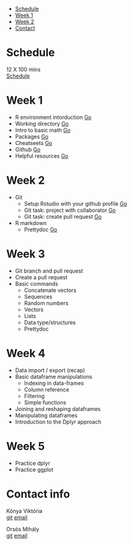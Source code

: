-   [Schedule](#schedule)
-   [Week 1](#week-1)
-   [Week 2](#week-2)
-   [Contact](#contact)

Schedule
========

12 X 100 mins<br> [Schedule](https://sites.google.com/a/ceuecon.org/course-schedules/business-analytics-1)

Week 1
======

-   R environment intorduction [Go](week-1/README.md#r-environment-intorduction)
-   Working directory [Go](week-1/README.md#working-directory)
-   Intro to basic math [Go](week-1/README.md#intro-to-basic-math)
-   Packages [Go](week-1/README.md#packages)
-   Cheatseets [Go](week-1/README.md#cheatseets)
-   Github [Go](week-1/README.md#github)
-   Helpful resources [Go](week-1/README.md#helpful-resources)

Week 2
======

- Git 
  - Setup Rstudio with your github profile [Go](week-2/README.md#setup-rstudio-with-your-github-profile)
  - Git task: project with collaborator [Go](week-2/README.md#git-task-project-with-collaborator)
  - Git task: create pull request [Go](week-2/README.md#git-task-create-pull-request)
- R markdown 
  - Prettydoc [Go](week-2/README.md#prettydoc)


Week 3
======

- Git branch and pull request
- Create a pull request
- Basic commands
  - Concatenate vectors
  - Sequences
  - Random numbers
  - Vectors
  - Lists
  - Data type/structures
  - Prettydoc
  
Week 4
======

- Data import / export (recap)
- Basic dataframe manipulations
  - Indexing in data-frames
  - Column reference
  - Filtering 
  - Simple functions
 - Joining and reshaping dataframes
 - Manipulating dataframes
 - Introduction to the Dplyr approach
 
  
Week 5
======

- Practice dplyr
- Practice ggplot
  
  
Contact info
======
Kónya Viktória<br> [git](https://github.com/viktoriakonya) [email](mailto:MeszarosV@ceu.edu)

Orsós Mihály<br> [git](https://github.com/misrori) [email](mailto:OrsosM@ceu.edu)
